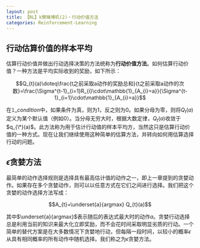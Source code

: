 ```yaml
---
layout: post
title: 【RL】k臂赌博机(2)・行动价值方法
categories: Reinforcement-Learning
---
```

## 行动估算价值的样本平均

估算行动价值并做出行动选择决策的方法统称为**行动价值方法**。如何估算行动价值？一种方法是平均实际收到的奖励，如下所示：

$$Q_{t}(a)\doteq\frac{t之前采取a动作的奖励总和}{t之前采取a动作的次数}=\frac{\Sigma^{t-1}_{i=1}R_{i}\cdot\mathbb{1}_{A_{i}=a}}{\Sigma^{t-1}_{i=1}\cdot\mathbb{1}_{A_{i}=a}}$$

在$\mathbb{1}\_{condition}$中，如果条件为真，则为1，反之则为0。如果分母为零，则将$Q_{t}(a)$定义为某个默认值（例如0）。当分母无穷大时，根据大数定律，$Q_{t}(a)$收敛于$q_{\*}(a)$。此方法称为用于估计行动值的样本平均方，当然这只是估算行动价值的一种方式。现在让我们继续使用这种简单的估算方法，并转向如何用估算选择行动的问题。  

## $\epsilon$贪婪方法
最简单的动作选择规则是选择具有最高估计值的动作之一，即上一章提到的贪婪动作。如果存在多个贪婪动作，则可以以任意方式在它们之间进行选择。我们把这个贪婪的动作选择方法写成：

$$A_{t}=\underset{a}{argmax} Q_{t}(a)$$

其中$\underset{a}{argmax}$表示随后的表达式最大时的动作$a$。贪婪行动选择总是利用当前的知识来最大化立即奖励，而不会花时间采取明显劣质的行动。一个简单的替代方案是在大多数情况下贪婪地行动，但每隔一段时间，以较小的概率$\epsilon$从具有相同概率的所有动作中随机选择。我们称之为$\epsilon$贪婪方法。